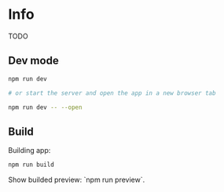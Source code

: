 # Info

TODO

## Dev mode

```bash
npm run dev

# or start the server and open the app in a new browser tab

npm run dev -- --open
```

## Build

Building app:

```bash
npm run build
```

Show builded preview: \`npm run preview\`.
